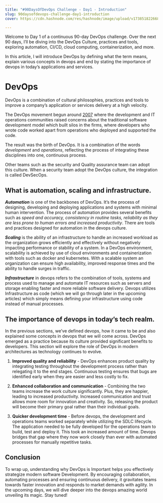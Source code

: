 ```yaml
---
title: "#90DaysOfDevOps Challenge - Day1 - Introduction"
slug: 90daysofdevops-challenge-day1-introduction
cover: https://cdn.hashnode.com/res/hashnode/image/upload/v1738518226687/44460105-fcb5-44f9-a0a0-f21af2c12d49.png

---
```


Welcome to Day 1 of a continuous 90-day DevOps challenge. Over the next 90 days, I’ll be diving into the DevOps Culture, practices and tools, exploring automation, CI/CD, cloud computing, containerization, and more.

In this article, I will introduce DevOps by defining what the term means, explain various concepts in devops and end by stating the importance of devops in today’s applications and services.

# DevOps

DevOps is a combination of cultural philosophies, practices and tools to improve a company’s application or services delivery at a high velocity.

The DevOps movement begun around [2007](https://www.atlassian.com/devops/what-is-devops/history-of-devops) where the development and IT operations communities raised concerns about the traditional software development model which built silos in the firms, where developers who wrote code worked apart from operations who deployed and supported the code.

The result was the birth of DevOps. It is a combination of the words *development* and *operations*, reflecting the process of integrating these disciplines into one, continuous process.

Other teams such as the security and Quality assurance team can adopt this culture. When a security team adopt the DevOps culture, the integration is called DevSecOps.

## What is automation, scaling and infrastructure.

***Automation*** is one of the backbones of DevOps. It’s the process of designing, developing and deploying applications and systems with minimal human intervention. The process of automation provides several benefits such as *speed and accuracy, consistency in routine tasks, reliability as they are less prone to human errors and increased productivity*. There are tools and practices designed for automation in the devops culture.

***Scaling*** is the ability of an infrastructure to handle an increased workload as the organization grows efficiently and effectively without negatively impacting performance or stability of a system. In a DevOps environment, scalability is achieved by use of cloud environments and containerization with tools such as docker and kubernetes. With a scalable system an organization can ensure high availability, improved response times and the ability to handle surges in traffic.

***Infrastructure*** in devops refers to the combination of tools, systems and process used to manage and automate IT resources such as servers and storage enabling faster and more reliable software delivery. Devops utilizes Infrastructure as code (which we will go through later in the upcoming articles) which simply means defining your infrastructure using code instead of manual processes.

## The importance of devops in today’s tech realm.

In the previous sections, we’ve defined devops, how it came to be and also explained some concepts in devops that we will come across. DevOps emerged as a practice because its culture provided significant benefits to developers. This section will explore the role of DevOps in modern architectures as technology continues to evolve.

1. **Improved quality and reliability** - DevOps enhances product quality by integrating testing throughout the development process rather than relegating it to the end stages. Continuous testing ensures that bugs are identified early when they are easier and less costly to fix.
    
2. **Enhanced collaboration and communication** - Combining the two teams increase the work culture significantly. Plus, they are happier, leading to increased productivity. Increased communication and trust allows more room for innovation and creativity. So, releasing the product will become their primary goal rather than their individual goals.
    
3. **Quicker development time** - Before devops, the development and operations teams worked separately while utilizing the SDLC lifecycle. The application needed to be fully developed for the operations team to build, test and deploy it. This took an increased amount of time. Devops bridges that gap where they now work closely than ever with automated processes for manually repetitive tasks.
    

## Conclusion

To wrap up, understanding why DevOps is Important helps you effectively strategize modern software Development. By encouraging collaboration, automating processes and ensuring continuous delivery, it gravitates teams towards faster innovation and responds to market demands with agility. In the upcoming days, we will dive deeper into the devops amazing world unveiling its magic. Stay tuned!